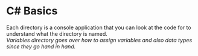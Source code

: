 # C# Basics

Each directory is a console application that you can look at the code for to understand what the directory is named. <br/>
*Variables directory goes over how to assign variables and also data types since they go hand in hand.*
